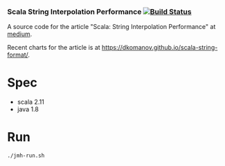 ### Scala String Interpolation Performance [![Build Status](https://travis-ci.org/dkomanov/scala-string-format.svg?branch=master)](https://travis-ci.org/dkomanov/scala-string-format)

A source code for the article "Scala: String Interpolation Performance" at [medium](https://medium.com/@dkomanov/scala-string-interpolation-performance-21dc85e83afd).

Recent charts for the article is at https://dkomanov.github.io/scala-string-format/.

# Spec
- scala 2.11
- java 1.8

# Run 
```aidl
./jmh-run.sh
```
